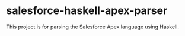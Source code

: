 # salesforce-haskell-apex-parser

This project is for parsing the Salesforce Apex language using Haskell.
